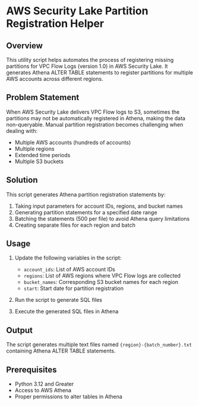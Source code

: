 # AWS Security Lake Partition Registration Helper

## Overview
This utility script helps automates the process of registering missing partitions for VPC Flow Logs (version 1.0) in AWS Security Lake. It generates Athena ALTER TABLE statements to register partitions for multiple AWS accounts across different regions.

## Problem Statement
When AWS Security Lake delivers VPC Flow logs to S3, sometimes the partitions may not be automatically registered in Athena, making the data non-queryable. Manual partition registration becomes challenging when dealing with:
- Multiple AWS accounts (hundreds of accounts)
- Multiple regions
- Extended time periods
- Multiple S3 buckets

## Solution
This script generates Athena partition registration statements by:
1. Taking input parameters for account IDs, regions, and bucket names
2. Generating partition statements for a specified date range
3. Batching the statements (500 per file) to avoid Athena query limitations
4. Creating separate files for each region and batch

## Usage
1. Update the following variables in the script:
   - `account_ids`: List of AWS account IDs
   - `regions`: List of AWS regions where VPC Flow logs are collected
   - `bucket_names`: Corresponding S3 bucket names for each region
   - `start`: Start date for partition registration
   
2. Run the script to generate SQL files
3. Execute the generated SQL files in Athena

## Output
The script generates multiple text files named `{region}-{batch_number}.txt` containing Athena ALTER TABLE statements.

## Prerequisites
- Python 3.12 and Greater
- Access to AWS Athena
- Proper permissions to alter tables in Athena
